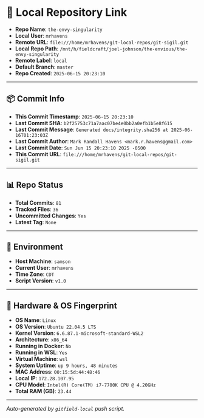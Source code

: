 # 🔗 Local Repository Link

- **Repo Name**: `the-envy-singularity`
- **Local User**: `mrhavens`
- **Remote URL**: `file:///home/mrhavens/git-local-repos/git-sigil.git`
- **Local Repo Path**: `/mnt/h/fieldcraft/joel-johnson/the-envious/the-envy-singularity`
- **Remote Label**: `local`
- **Default Branch**: `master`
- **Repo Created**: `2025-06-15 20:23:10`

---

## 📦 Commit Info

- **This Commit Timestamp**: `2025-06-15 20:23:10`
- **Last Commit SHA**: `b2f25753c71a7aac07be4e0bb2a0efb1b5e8f615`
- **Last Commit Message**: `Generated docs/integrity.sha256 at 2025-06-16T01:23:03Z`
- **Last Commit Author**: `Mark Randall Havens <mark.r.havens@gmail.com>`
- **Last Commit Date**: `Sun Jun 15 20:23:10 2025 -0500`
- **This Commit URL**: `file:///home/mrhavens/git-local-repos/git-sigil.git`

---

## 📊 Repo Status

- **Total Commits**: `81`
- **Tracked Files**: `36`
- **Uncommitted Changes**: `Yes`
- **Latest Tag**: `None`

---

## 🧭 Environment

- **Host Machine**: `samson`
- **Current User**: `mrhavens`
- **Time Zone**: `CDT`
- **Script Version**: `v1.0`

---

## 🧬 Hardware & OS Fingerprint

- **OS Name**: `Linux`
- **OS Version**: `Ubuntu 22.04.5 LTS`
- **Kernel Version**: `6.6.87.1-microsoft-standard-WSL2`
- **Architecture**: `x86_64`
- **Running in Docker**: `No`
- **Running in WSL**: `Yes`
- **Virtual Machine**: `wsl`
- **System Uptime**: `up 9 hours, 48 minutes`
- **MAC Address**: `00:15:5d:44:48:46`
- **Local IP**: `172.28.107.95`
- **CPU Model**: `Intel(R) Core(TM) i7-7700K CPU @ 4.20GHz`
- **Total RAM (GB)**: `23.44`

---

_Auto-generated by `gitfield-local` push script._
